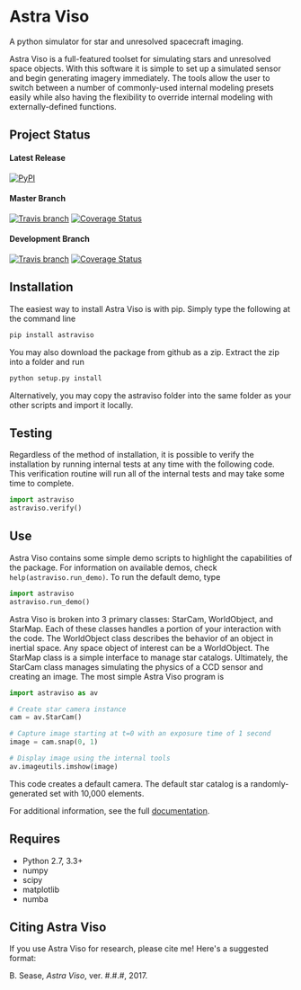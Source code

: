 # Astra Viso

A python simulator for star and unresolved spacecraft imaging.


Astra Viso is a full-featured toolset for simulating stars and unresolved space objects. With this software it is simple to set up a simulated sensor and begin generating imagery immediately. The tools allow the user to switch between a number of commonly-used internal modeling presets easily while also having the flexibility to override internal modeling with externally-defined functions.


## Project Status

#### Latest Release

[![PyPI](https://img.shields.io/pypi/v/astraviso.svg)](https://pypi.python.org/pypi/astraviso)

#### Master Branch

[![Travis branch](https://img.shields.io/travis/bradsease/astra-viso/master.svg)](https://travis-ci.org/bradsease/astra-viso) [![Coverage Status](https://coveralls.io/repos/github/bradsease/astra-viso/badge.svg?branch=master)](https://coveralls.io/github/bradsease/astra-viso?branch=master)

#### Development Branch

[![Travis branch](https://img.shields.io/travis/bradsease/astra-viso/Dev.svg)](https://travis-ci.org/bradsease/astra-viso) [![Coverage Status](https://coveralls.io/repos/github/bradsease/astra-viso/badge.svg?branch=Dev)](https://coveralls.io/github/bradsease/astra-viso?branch=Dev)


## Installation

The easiest way to install Astra Viso is with pip. Simply type the following at the command line
```python
pip install astraviso
```
You may also download the package from github as a zip. Extract the zip into a folder and run
```python
python setup.py install
```
Alternatively, you may copy the astraviso folder into the same folder as your other scripts and import it locally.


## Testing

Regardless of the method of installation, it is possible to verify the installation by running internal tests at any time with the following code. This verification routine will run all of the internal tests and may take some time to complete.
```python
import astraviso
astraviso.verify()
```


## Use

Astra Viso contains some simple demo scripts to highlight the capabilities of the package. For information on available demos, check `help(astraviso.run_demo)`. To run the default demo, type
```python
import astraviso
astraviso.run_demo()
```
Astra Viso is broken into 3 primary classes: StarCam, WorldObject, and StarMap. Each of these classes handles a portion of your interaction with the code. The WorldObject class describes the behavior of an object in inertial space. Any space object of interest can be a WorldObject. The StarMap class is a simple interface to manage star catalogs. Ultimately, the StarCam class manages simulating the physics of a CCD sensor and creating an image. The most simple Astra Viso program is
```python
import astraviso as av

# Create star camera instance
cam = av.StarCam()

# Capture image starting at t=0 with an exposure time of 1 second
image = cam.snap(0, 1)

# Display image using the internal tools
av.imageutils.imshow(image)
```
This code creates a default camera. The default star catalog is a randomly-generated set with 10,000 elements.


For additional information, see the full 	[documentation](https://bradsease.github.io/astraviso).

## Requires
* Python 2.7, 3.3+
* numpy
* scipy
* matplotlib
* numba


## Citing Astra Viso

If you use Astra Viso for research, please cite me! Here's a suggested format:

B. Sease, *Astra Viso*, ver. #.#.#, 2017.
